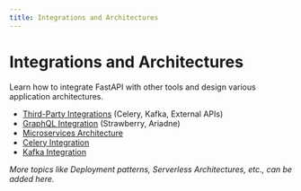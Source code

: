 ```yaml
---
title: Integrations and Architectures
---
```


# Integrations and Architectures

Learn how to integrate FastAPI with other tools and design various application architectures.

- [Third-Party Integrations](./third-party-integrations.md) (Celery, Kafka, External APIs)
- [GraphQL Integration](./graphql-integration.md) (Strawberry, Ariadne)
- [Microservices Architecture](./microservices-architecture.md)
- [Celery Integration](./celery-integration.md)
- [Kafka Integration](./kafka-integration.md)

*More topics like Deployment patterns, Serverless Architectures, etc., can be added here.*

    
